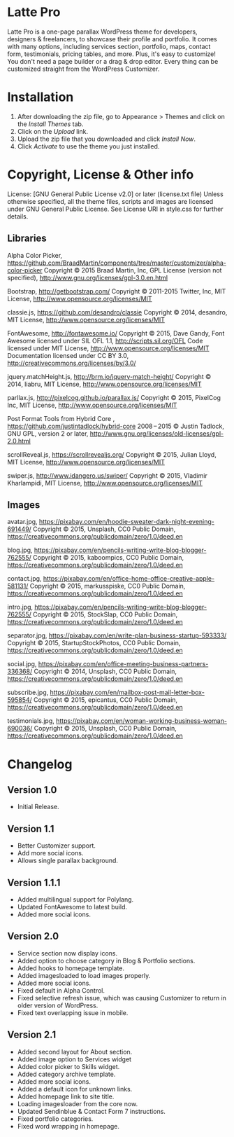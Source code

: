 # Latte Pro #
Latte Pro is a one-page parallax WordPress theme for developers, designers & freelancers, to showcase their profile and portfolio. It comes with many options, including services section, portfolio, maps, contact form, testimonials, pricing tables, and more. Plus, it's easy to customize! You don't need a page builder or a drag & drop editor. Every thing can be customized straight from the WordPress Customizer.

# Installation #
1. After downloading the zip file, go to Appearance > Themes and click on the *Install Themes* tab.
2. Click on the *Upload* link.
3. Upload the zip file that you downloaded and click *Install Now*.
4. Click *Activate* to use the theme you just installed.

# Copyright, License & Other info #

License: [GNU General Public License v2.0] or later (license.txt file)
Unless otherwise specified, all the theme files, scripts and images are licensed under GNU General Public License. See License URI in style.css for further details.

## Libraries ##

Alpha Color Picker, https://github.com/BraadMartin/components/tree/master/customizer/alpha-color-picker
Copyright © 2015 Braad Martin, Inc, GPL License (version not specified), http://www.gnu.org/licenses/gpl-3.0.en.html

Bootstrap, http://getbootstrap.com/
Copyright © 2011-2015 Twitter, Inc, MIT License, http://www.opensource.org/licenses/MIT

classie.js, https://github.com/desandro/classie
Copyright © 2014, desandro, MIT License, http://www.opensource.org/licenses/MIT

FontAwesome, http://fontawesome.io/
Copyright © 2015, Dave Gandy,
Font Awesome licensed under SIL OFL 1.1, http://scripts.sil.org/OFL
Code licensed under MIT License, http://www.opensource.org/licenses/MIT
Documentation licensed under CC BY 3.0, http://creativecommons.org/licenses/by/3.0/

jquery.matchHeight.js, http://brm.io/jquery-match-height/
Copyright © 2014, liabru, MIT License, http://www.opensource.org/licenses/MIT

parllax.js, http://pixelcog.github.io/parallax.js/
Copyright © 2015, PixelCog Inc, MIT License, http://www.opensource.org/licenses/MIT

Post Format Tools from Hybrid Core , https://github.com/justintadlock/hybrid-core
2008 – 2015 © Justin Tadlock, GNU GPL, version 2 or later, http://www.gnu.org/licenses/old-licenses/gpl-2.0.html

scrollReveal.js, https://scrollrevealjs.org/
Copyright © 2015, Julian Lloyd, MIT License, http://www.opensource.org/licenses/MIT

swiper.js, http://www.idangero.us/swiper/
Copyright © 2015, Vladimir Kharlampidi, MIT License, http://www.opensource.org/licenses/MIT

## Images ##

avatar.jpg, https://pixabay.com/en/hoodie-sweater-dark-night-evening-691449/
Copyright © 2015, Unsplash, CC0 Public Domain, https://creativecommons.org/publicdomain/zero/1.0/deed.en

blog.jpg, https://pixabay.com/en/pencils-writing-write-blog-blogger-762555/
Copyright © 2015, kaboompics, CC0 Public Domain, https://creativecommons.org/publicdomain/zero/1.0/deed.en

contact.jpg, https://pixabay.com/en/office-home-office-creative-apple-581131/
Copyright © 2015, markusspiske, CC0 Public Domain, https://creativecommons.org/publicdomain/zero/1.0/deed.en

intro.jpg, https://pixabay.com/en/pencils-writing-write-blog-blogger-762555/
Copyright © 2015, StockSlap, CC0 Public Domain, https://creativecommons.org/publicdomain/zero/1.0/deed.en

separator.jpg, https://pixabay.com/en/write-plan-business-startup-593333/
Copyright © 2015, StartupStockPhotos, CC0 Public Domain, https://creativecommons.org/publicdomain/zero/1.0/deed.en

social.jpg, https://pixabay.com/en/office-meeting-business-partners-336368/
Copyright © 2014, Unsplash, CC0 Public Domain, https://creativecommons.org/publicdomain/zero/1.0/deed.en

subscribe.jpg, https://pixabay.com/en/mailbox-post-mail-letter-box-595854/
Copyright © 2015, epicantus, CC0 Public Domain, https://creativecommons.org/publicdomain/zero/1.0/deed.en

testimonials.jpg, https://pixabay.com/en/woman-working-business-woman-690036/
Copyright © 2015, Unsplash, CC0 Public Domain, https://creativecommons.org/publicdomain/zero/1.0/deed.en

# Changelog #

## Version 1.0 ##

- Initial Release.

## Version 1.1 ##

- Better Customizer support.
- Add more social icons.
- Allows single parallax background.

## Version 1.1.1 ##

- Added multilingual support for Polylang.
- Updated FontAwesome to latest build.
- Added more social icons.

## Version 2.0 ##

- Service section now display icons.
- Added option to choose category in Blog & Portfolio sections.
- Added hooks to homepage template.
- Added imagesloaded to load images properly.
- Added more social icons.
- Fixed default in Alpha Control.
- Fixed selective refresh issue, which was causing Customizer to return in older version of WordPress.
- Fixed text overlapping issue in mobile.

## Version 2.1 ##

- Added second layout for About section.
- Added image option to Services widget
- Added color picker to Skills widget.
- Added category archive template.
- Added more social icons.
- Added a default icon for unknown links.
- Added homepage link to site title.
- Loading imagesloader from the core now.
- Updated Sendinblue & Contact Form 7 instructions.
- Fixed portfolio categories.
- Fixed word wrapping in homepage.